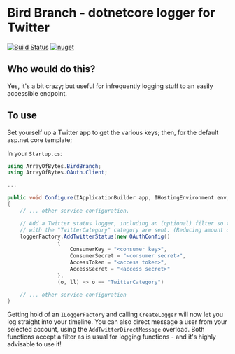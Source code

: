 Bird Branch - dotnetcore logger for Twitter
===========================================
[![Build Status](https://travis-ci.org/sjmelia/TeensyTwitter.svg)](https://travis-ci.org/sjmelia/birdbranch)
[![nuget](https://img.shields.io/badge/nuget-v5.3.0-blue.svg)](https://www.nuget.org/packages/ArrayOfBytes.BirdBranch)

Who would do this?
------------------
Yes, it's a bit crazy; but useful for infrequently logging stuff to an easily accessible endpoint.

To use
------
Set yourself up a Twitter app to get the various keys; then, for the default asp.net core template;

In your `Startup.cs`:
``` C#
using ArrayOfBytes.BirdBranch;
using ArrayOfBytes.OAuth.Client;

...

public void Configure(IApplicationBuilder app, IHostingEnvironment env, ILoggerFactory loggerFactory)
{
	// ... other service configuration.

	// Add a Twitter status logger, including an (optional) filter so that only messages
	// with the "TwitterCategory" category are sent. (Reducing amount of logging)
	loggerFactory.AddTwitterStatus(new OAuthConfig()
				{
					ConsumerKey = "<consumer key>",
					ConsumerSecret = "<consumer secret>",
					AccessToken = "<access token>",
					AccessSecret = "<access secret>"
	            },
				(o, ll) => o == "TwitterCategory")

	// ... other service configuration
}
```

Getting hold of an `ILoggerFactory` and calling `CreateLogger` will now let you log straight into your timeline. 
You can also direct message a user from your selected account, using the `AddTwitterDirectMessage` overload.
Both functions accept a filter as is usual for logging functions - and it's highly advisable to use it!